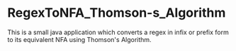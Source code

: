 # RegexToNFA_Thomson-s_Algorithm
This is a small java application which converts a regex in infix or prefix form to its equivalent NFA using Thomson's Algorithm.
